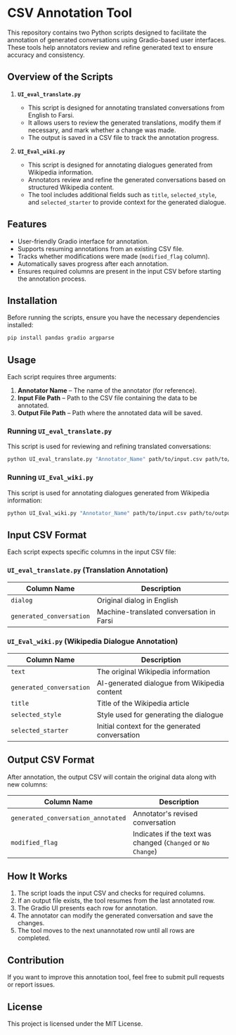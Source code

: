 # CSV Annotation Tool

This repository contains two Python scripts designed to facilitate the annotation of generated conversations using Gradio-based user interfaces. These tools help annotators review and refine generated text to ensure accuracy and consistency.

## Overview of the Scripts

1. **`UI_eval_translate.py`**
   - This script is designed for annotating translated conversations from English to Farsi.
   - It allows users to review the generated translations, modify them if necessary, and mark whether a change was made.
   - The output is saved in a CSV file to track the annotation progress.

2. **`UI_Eval_wiki.py`**
   - This script is designed for annotating dialogues generated from Wikipedia information.
   - Annotators review and refine the generated conversations based on structured Wikipedia content.
   - The tool includes additional fields such as `title`, `selected_style`, and `selected_starter` to provide context for the generated dialogue.

## Features
- User-friendly Gradio interface for annotation.
- Supports resuming annotations from an existing CSV file.
- Tracks whether modifications were made (`modified_flag` column).
- Automatically saves progress after each annotation.
- Ensures required columns are present in the input CSV before starting the annotation process.

## Installation
Before running the scripts, ensure you have the necessary dependencies installed:

```bash
pip install pandas gradio argparse
```

## Usage
Each script requires three arguments:
1. **Annotator Name** – The name of the annotator (for reference).
2. **Input File Path** – Path to the CSV file containing the data to be annotated.
3. **Output File Path** – Path where the annotated data will be saved.

### Running `UI_eval_translate.py`
This script is used for reviewing and refining translated conversations:

```bash
python UI_eval_translate.py "Annotator_Name" path/to/input.csv path/to/output.csv
```

### Running `UI_Eval_wiki.py`
This script is used for annotating dialogues generated from Wikipedia information:

```bash
python UI_Eval_wiki.py "Annotator_Name" path/to/input.csv path/to/output.csv
```

## Input CSV Format
Each script expects specific columns in the input CSV file:

### `UI_eval_translate.py` (Translation Annotation)
| Column Name                    | Description                                        |
|---------------------------------|----------------------------------------------------|
| `dialog`                        | Original dialog in English                        |
| `generated_conversation`        | Machine-translated conversation in Farsi         |

### `UI_Eval_wiki.py` (Wikipedia Dialogue Annotation)
| Column Name            | Description                                             |
|------------------------|---------------------------------------------------------|
| `text`                | The original Wikipedia information                     |
| `generated_conversation` | AI-generated dialogue from Wikipedia content         |
| `title`               | Title of the Wikipedia article                          |
| `selected_style`      | Style used for generating the dialogue                  |
| `selected_starter`    | Initial context for the generated conversation          |

## Output CSV Format
After annotation, the output CSV will contain the original data along with new columns:

| Column Name                          | Description                                  |
|--------------------------------------|----------------------------------------------|
| `generated_conversation_annotated`  | Annotator's revised conversation           |
| `modified_flag`                     | Indicates if the text was changed (`Changed` or `No Change`) |

## How It Works
1. The script loads the input CSV and checks for required columns.
2. If an output file exists, the tool resumes from the last annotated row.
3. The Gradio UI presents each row for annotation.
4. The annotator can modify the generated conversation and save the changes.
5. The tool moves to the next unannotated row until all rows are completed.

## Contribution
If you want to improve this annotation tool, feel free to submit pull requests or report issues.

## License
This project is licensed under the MIT License.

